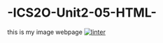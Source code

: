 # -ICS2O-Unit2-05-HTML-
this is my image webpage 
[![linter](https://github.com/<Hafsa-Woyessa>/<ICS2O-Unit2-05-HTML->/workflows/linter/badge.svg)](https://github.com/marketplace/actions/super-linter)
